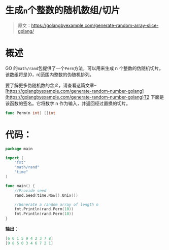# 生成`n`个整数的随机数组/切片

> 原文：<https://golangbyexample.com/generate-random-array-slice-golang/>

# **概述**

GO 的`math/rand`包提供了一个`Perm`方法，可以用来生成 n 个整数的伪随机切片。该数组将是[0，n]范围内整数的伪随机排列。

要了解更多伪随机数的含义，请查看这篇文章–[https://golangbyexample.com/generate-random-number-golang](https://golangbyexample.com/generate-random-number-golang)T2 下面是该函数的签名。它将数字 n 作为输入，并返回经过置换的切片。

```go
func Perm(n int) []int
```

# **代码**：

```go
package main

import (
    "fmt"
    "math/rand"
    "time"
)

func main() {
    //Provide seed
    rand.Seed(time.Now().Unix())

    //Generate a random array of length n
    fmt.Println(rand.Perm(10))
    fmt.Println(rand.Perm(10))
}
```

**输出**：

```go
[6 0 1 5 9 4 2 3 7 8]
[9 8 5 0 3 4 6 7 2 1]
```